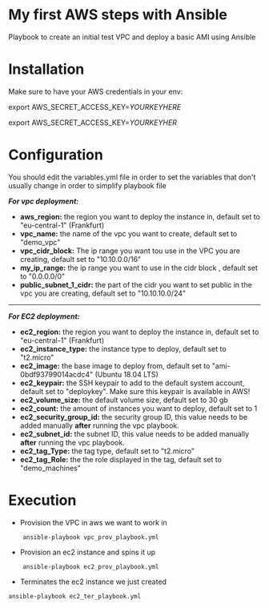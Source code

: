 # My first AWS steps with Ansible
Playbook to create an initial test VPC and deploy a basic AMI using Ansible

# Installation
Make sure to have your AWS credentials in your env:

export AWS_SECRET_ACCESS_KEY=*YOURKEYHERE*

export AWS_SECRET_ACCESS_KEY=*YOURKEYHER*

# Configuration

You should edit the variables.yml file in order to set the variables that don't usually change in order to simplify playbook file

_**For vpc deployment:**_

* **aws_region:** the region you want to deploy the instance in, default set to "eu-central-1" (Frankfurt)
* **vpc_name:** the name of the vpc you want to create, default set to "demo_vpc"
* **vpc_cidr_block:** The ip range you want tou use in the VPC you are creating, default set to "10.10.0.0/16"
* **my_ip_range:** the ip range you want to use in the cidr block , default set to "0.0.0.0/0"
* **public_subnet_1_cidr:** the part of the cidr you want to set public in the vpc you are creating, default set to "10.10.10.0/24"

 * **

_**For EC2 deployment:**_
 * **ec2_region:** the region you want to deploy the instance in, default set to "eu-central-1" (Frankfurt)
 * **ec2_instance_type:** the instance type to deploy, default set to "t2.micro"
 * **ec2_image:** the base image to deploy from, default set to "ami-0bdf93799014acdc4" (Ubuntu 18.04 LTS)
 * **ec2_keypair:** the SSH keypair to add to the default system account, default set to "deploykey". Make sure this keypair is available in AWS!
 * **ec2_volume_size:** the default volume size, default set to 30 gb
 * **ec2_count:** the amount of instances you want to deploy, default set to 1
 * **ec2_security_group_id:** the security group ID, this value needs to be added manually **after** running the vpc playbook.
 * **ec2_subnet_id:** the subnet ID, this value needs to be added manually **after** running the vpc playbook.
 * **ec2_tag_Type:** the tag type, default set to "t2.micro"
 * **ec2_tag_Role:** the the role displayed in the tag, default set to "demo_machines"

# Execution

* Provision the VPC in aws we want to work in
```
    ansible-playbook vpc_prov_playbook.yml
```
* Provision an ec2 instance and spins it up
```
    ansible-playbook ec2_prov_playbook.yml
```
* Terminates the ec2 instance we just created
```
ansible-playbook ec2_ter_playbook.yml
```
